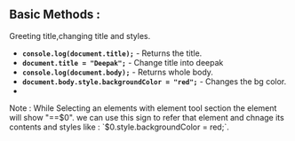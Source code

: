 
## Basic Methods : 
Greeting title,changing title and styles.

- **`console.log(document.title);`** - Returns the title.
- **`document.title = "Deepak";`** - Change title into deepak
- **`console.log(document.body);`** - Returns whole body.
- **`document.body.style.backgroundColor = "red";`** - Changes the bg color.
- 

Note : While Selecting an elements with element tool section the element will show "==$0". we can use this sign to refer that element and chnage its contents and styles like : `$0.style.backgroundColor = red;`.
